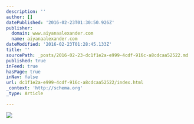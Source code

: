 ```yaml
---
description: ''
author: []
datePublished: '2016-02-23T01:30:50.926Z'
publisher:
  domain: www.aiyanaalexander.com
  name: aiyanaalexander.com
dateModified: '2016-02-23T01:28:45.133Z'
title: ''
sourcePath: _posts/2016-02-23-dc1f1e2a-e999-4cdf-916c-a8cdcaa52522.md
published: true
inFeed: true
hasPage: true
inNav: false
url: dc1f1e2a-e999-4cdf-916c-a8cdcaa52522/index.html
_context: 'http://schema.org'
_type: Article

---
```

![](http://www.aiyanaalexander.com/wp-content/uploads/Rumtak-Designs-2.jpg)